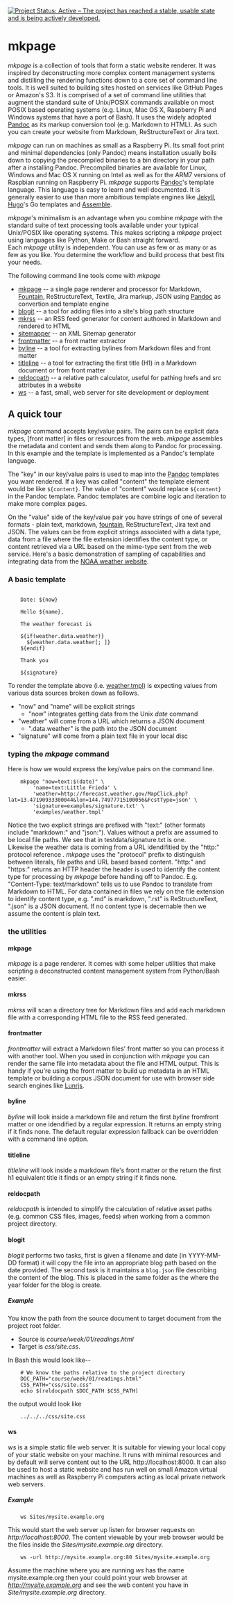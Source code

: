 [![Project Status: Active – The project has reached a stable, usable state and is being actively developed.](https://www.repostatus.org/badges/latest/active.svg)](https://www.repostatus.org/#active)

# mkpage

_mkpage_ is a collection of tools that form a static website renderer.
It was inspired by deconstructing more complex content management
systems and distilling the rendering functions down to a core set
of command line tools.  It is well suited to building sites hosted 
on services like GitHub Pages or Amazon's S3. It is comprised of a 
set of command line utilities that augment the standard suite of 
Unix/POSIX commands available on most POSIX based operating systems 
(e.g. Linux, Mac OS X, Raspberry Pi and Windows systems that 
have a port of Bash). It uses the widely adopted 
[Pandoc](https://pandoc.org) as its markup conversion tool 
(e.g. Markdown to HTML). As such you can create your website from
Markdown, ReStructureText or Jira text.

_mkpage_ can run on machines as small as a Raspberry Pi.  Its small 
foot print and minimal dependencies (only Pandoc) means installation 
usually boils down to copying the precompiled binaries to a bin directory 
in your path after a installing Pandoc. Precompiled binaries are 
available for Linux, Windows and Mac OS X running on Intel as well as 
for the ARM7 versions of Raspbian running on Raspberry Pi.  _mkpage_
supports [Pandoc](https://pandoc.org/MANUAL.html#templates)'s template 
language.  This language is easy to learn and well documented. It is 
generally easier to use than more ambitious template engines like 
[Jekyll](https://jekyllrb.com/), [Hugo](https://gohugo.io)'s Go 
templates and [Assemble](http://assemble.io/).

_mkpage_'s minimalism is an advantage when you combine _mkpage_ 
with the standard suite of text processing tools available under your 
typical Unix/POSIX like operating systems. This makes scripting a _mkpage_ 
project using languages like Python, Make or Bash straight forward.  
Each _mkpage_ utility is independent. You can use as few or as many 
or as few as you like. You determine the workflow and build process 
that best fits your needs.


The following command line tools come with _mkpage_ 

+ [mkpage](docs/mkpage.html) -- a single page renderer and processor for Markdown, [Fountain](https://fountain.io), ReStructureText, Textile, Jira markup, JSON using [Pandoc](https://pandoc.org) as convertion and template engine
+ [blogit](docs/blogit.html) -- a tool for adding files into a site's blog path structure
+ [mkrss](docs/mkrss.html) -- an RSS feed generator for content authored in Markdown and rendered to HTML
+ [sitemapper](docs/sitemapper.html) -- an XML Sitemap generator
+ [frontmatter](docs/frontmatter.html) -- a front matter extractor
+ [byline](docs/byline.html) -- a tool for extracting bylines from Markdown files and front matter
+ [titleline](docs/titleline.html) -- a tool for extracting the first title (H1) in a Markdown document or from front matter
+ [reldocpath](docs/reldocpath.html) -- a relative path calculator, useful for pathing hrefs and src attributes in a website
+ [ws](docs/ws.html) -- a fast, small, web server for site development or deployment

## A quick tour

_mkpage_ command accepts key/value pairs. The pairs can be explicit data 
types, [front matter] in files or resources from the web.
_mkpage_ assembles the metadata and content and sends them along to 
Pandoc for processing. In this example and the template 
is implemented as a Pandoc's template language. 

The "key" in our key/value pairs is used to map into the 
[Pandoc](https://pandoc.org/MANUAL.html) templates you want rendered. 
If a key was called "content" the template element would be like 
`${content}`.  The value of "content" would replace `${content}` in
the Pandoc template.  Pandoc templates are combine logic and iteration 
to make more complex pages.

On the "value" side of the key/value pair you have strings of one of 
several formats - plain text, markdown, [fountain](https://fountain.io),
ReStructureText, Jira text and JSON. The values can be from 
explicit strings associated with a data type, data from a file where the
file extension identifies the content type, or 
content retrieved via a URL based on the mime-type sent from the web 
service.  Here's a basic demonstration of sampling of capabilities
and integrating data from the [NOAA weather website](http://weather.gov).


### A basic template

```template

    Date: ${now}
    
    Hello ${name},
        
    The weather forecast is
    
    ${if(weather.data.weather)}
      ${weather.data.weather[; ]}
    ${endif}
    
    Thank you
    
    ${signature}

```

To render the template above (i.e. [weather.tmpl](examples/weather.tmpl)) 
is expecting values from various data sources broken down as follows.

+ "now" and "name" will be explicit strings
    + "now" integrates getting data from the Unix _date_ command
+ "weather" will come from a URL which returns a JSON document
    + ".data.weather" is the path into the JSON document
+ "signature" will come from a plain text file in your local disc

### typing the _mkpage_ command

Here is how we would express the key/value pairs on the command line.

```shell
    mkpage "now=text:$(date)" \
        'name=text:Little Frieda' \
        'weather=http://forecast.weather.gov/MapClick.php?lat=13.47190933300044&lon=144.74977715100056&FcstType=json' \
        'signature=examples/signature.txt' \
        'examples/weather.tmpl'
```

Notice the two explicit strings are prefixed with "text:" (other formats 
include "markdown:" and "json:").  Values without a prefix are assumed 
to be local file paths. We see that in testdata/signature.txt is one.  
Likewise the weather data is coming from a URL idendifitied by the 
"http:" protocol reference . *mkpage* uses the "protocol" 
prefix to distinguish between literals, file paths and URL based 
based content. "http:" and "https:" returns an HTTP header 
the header is used to identify the content type for processing by
_mkpage_ before handing off to Pandoc. E.g. "Content-Type: text/markdown" 
tells us to use Pandoc to translate from Markdown to HTML. For data 
contained in files we rely on the file extension to identify content 
type, e.g. ".md" is markdown, ".rst" is ReStructureText, ".json" is a 
JSON document.  If no content type is decernable then we assume the 
content is plain text.

### the utilities

#### mkpage

*mkpage* is a page renderer.  It comes with some helper utilities 
that make scripting a deconstructed content management system from 
Python/Bash easier.

#### mkrss

*mkrss* will scan a directory tree for Markdown files and add each 
markdown file with a corresponding HTML file to the RSS feed generated.

#### frontmatter

*frontmatter* will extract a Markdown files' front matter so you can
process it with another tool. When you used in conjunction with *mkpage*
you can render the same file into metadata about the file and 
HTML output. This is handy if you're using the front matter to build
up metadata in an HTML template or building a corpus JSON document
for use with browser side search engines like [Lunrjs](https://lunrjs.com).

#### byline

*byline* will look inside a markdown file and return the first _byline_ fromfront matter or one idendified by a regular expression. 
It returns an empty string if it finds none. The default regular
expression fallback can be overridden with a command line option.

#### titleline

*titleline* will look inside a markdown file's front matter or 
the return the first h1 equivalent title it finds or an empty string 
if it finds none. 

#### reldocpath

*reldocpath* is intended to simplify the calculation of relative
asset paths (e.g. common CSS files, images, feeds) when working from
a common project directory.

#### blogit

*blogit* performs two tasks, first is given a filename and date 
(in YYYY-MM-DD format) it will copy the file into an appropriate
blog path based on the date provided. The second task is it
maintains a `blog.json` file describing the content of the blog.
This is placed in the same folder as the where the year folder for
the blog is create.

##### Example

You know the path from the source document to target document from the project root folder.

+ Source is *course/week/01/readings.html*  
+ Target is *css/site.css*.

In Bash this would look like--

```shell
    # We know the paths relative to the project directory
    DOC_PATH="course/week/01/readings.html"
    CSS_PATH="css/site.css"
    echo $(reldocpath $DOC_PATH $CSS_PATH)
```

the output would look like

```shell
    ../../../css/site.css
```

#### ws

*ws* is a simple static file web server.  It is suitable for viewing your 
local copy of your static website on your machine.  It runs with minimal 
resources and by default will serve content out to the URL 
http://localhost:8000.  It can also be used to host a static website 
and has run well on small Amazon virtual machines as well as Raspberry Pi
computers acting as local private network web servers.

##### Example

```shell
    ws Sites/mysite.example.org
```

This would start the web server up listen for browser requests on 
_http://localhost:8000_.  The content viewable by your web browser would 
be the files inside the _Sites/mysite.example.org_ directory.

```shell
    ws -url http://mysite.example.org:80 Sites/mysite.example.org
```

Assume the machine where you are running *ws* has the name 
mysite.example.org then your could point your web browser at 
_http://mysite.example.org_ and see the web content you have in 
_Site/mysite.example.org_ directory.

